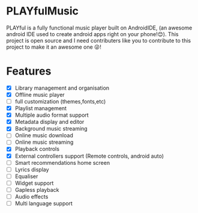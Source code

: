 # PLAYfulMusic
PLAYful is a fully functional music player built on AndroidIDE, (an awesome android IDE used to create android apps right on your phone!😊). This project is open source and I need contributers like you to contribute to this project to make it an awesome one 😜!

# Features
- [x] Library management and organisation
- [x] Offline music player
- [ ] full customization (themes,fonts,etc)
- [x] Playlist management
- [x] Multiple audio format support
- [x] Metadata display and editor
- [x] Background music streaming
- [ ] Online music download
- [ ] Online music streaming
- [x] Playback controls
- [x] External controllers support (Remote controls, android auto)
- [ ] Smart recommendations home screen
- [ ] Lyrics display
- [ ] Equaliser
- [ ] Widget support
- [ ] Gapless playback
- [ ] Audio effects
- [ ] Multi language support
